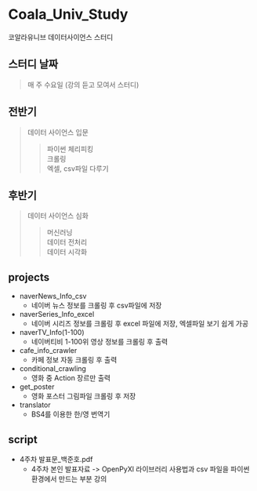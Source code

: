 # Coala_Univ_Study

코알라유니브 데이터사이언스 스터디

## 스터디 날짜

> 매 주 수요일 (강의 듣고 모여서 스터디)

## 전반기

> 데이터 사이언스 입문
>
> > 파이썬 체리피킹<br>
> > 크롤링<br>
> > 엑셀, csv파일 다루기<br>

## 후반기

> 데이터 사이언스 심화
>
> > 머신러닝<br>
> > 데이터 전처리<br>
> > 데이터 시각화<br>

## projects

- naverNews_Info_csv
  - 네이버 뉴스 정보를 크롤링 후 csv파일에 저장
- naverSeries_Info_excel
  - 네이버 시리즈 정보를 크롤링 후 excel 파일에 저장, 엑셀파일 보기 쉽게 가공
- naverTV_Info(1-100)
  - 네이버티비 1-100위 영상 정보를 크롤링 후 출력
- cafe_info_crawler
  - 카페 정보 자동 크롤링 후 출력
- conditional_crawling
  - 영화 중 Action 장르만 출력
- get_poster
  - 영화 포스터 그림파일 크롤링 후 저장
- translator
  - BS4를 이용한 한/영 번역기

## script

- 4주차 발표문\_백준호.pdf
  - 4주차 본인 발표자료 -> OpenPyXl 라이브러리 사용법과 csv 파일을 파이썬 환경에서 만드는 부분 강의
